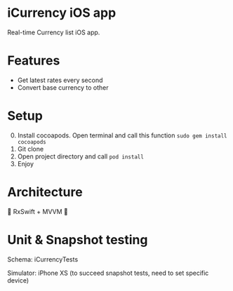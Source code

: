 # iCurrency iOS app

Real-time Currency list iOS app.

# Features

- Get latest rates every second
- Convert base currency to other

# Setup
0. Install cocoapods. Open terminal and call this function `sudo gem install cocoapods`
1. Git clone
2. Open project directory and call `pod install`
3. Enjoy

# Architecture

🖤 RxSwift + MVVM 🖤

# Unit & Snapshot testing

Schema: iCurrencyTests

Simulator: iPhone XS (to succeed snapshot tests, need to set specific device)

